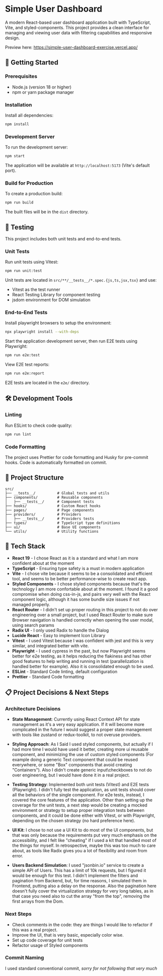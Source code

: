 # Simple User Dashboard

A modern React-based user dashboard application built with TypeScript, Vite, and styled-components. This project provides a clean interface for managing and viewing user data with filtering capabilities and responsive design.

Preview here: https://simple-user-dashboard-exercise.vercel.app/

## 🚀 Getting Started

### Prerequisites

- Node.js (version 18 or higher)
- npm or yarn package manager

### Installation

Install all dependencies:

```bash
npm install
```

### Development Server

To run the development server:

```bash
npm start
```

The application will be available at `http://localhost:5173` (Vite's default port).

### Build for Production

To create a production build:

```bash
npm run build
```

The built files will be in the `dist` directory.

## 🧪 Testing

This project includes both unit tests and end-to-end tests.

### Unit Tests

Run unit tests using Vitest:

```bash
npm run unit:test
```

Unit tests are located in `src/**/__tests__/*.spec.{js,ts,jsx,tsx}` and use:

- Vitest as the test runner
- React Testing Library for component testing
- jsdom environment for DOM simulation

### End-to-End Tests

Install playwright browsers to setup the environment:

```bash
npx playwright install --with-deps
```

Start the application development server, then run E2E tests using Playwright:

```bash
npm run e2e:test
```

View E2E test reports:

```bash
npm run e2e:report
```

E2E tests are located in the `e2e/` directory.

## 🛠️ Development Tools

### Linting

Run ESLint to check code quality:

```bash
npm run lint
```

### Code Formatting

The project uses Prettier for code formatting and Husky for pre-commit hooks. Code is automatically formatted on commit.

## 📁 Project Structure

```
src/
├── __tests__/          # Global tests and utils
├── components/         # Reusable components
│   ├── __tests__/      # Component tests
├── hooks/              # Custom React hooks
├── pages/              # Page components
├── providers/          # Providers
│   ├── __tests__/      # Providers tests
├── types/              # TypeScript type definitions
├── ui/                 # Base UI components
└── utils/              # Utility functions
```

## 🎨 Tech Stack

- **React 19** - I chose React as it is a standard and what I am more confident about at the moment
- **TypeScript** - Ensuring type safety is a must in modern application
- **Vite** - I chose vite because it seems to be a consolidated and efficient tool, and seems to be better performance-wise to create react app.
- **Styled Components** - I chose styled components because that's the technology I am more confortable about at the moment. I found it a good compromise when doing css-in-js, and pairs very well with the React component logic, although it has some bundle size issues if not managed properly.
- **React Router** - I didn't set up proper routing in this project to not do over engineering over a small project, but I used React Router to make sure Browser navigation is handled correctly when opening the user modal, using search params
- **Radix UI** - I only used Radix to handle the Dialog
- **Lucide React** - Easy to implement Icon Library
- **Vitest** - I used Vitest because I was confident with jest and this is very similar, and integrated better with vite.
- **Playwright** - I used cypress in the past, but now Playwright seems better for e2e testing, as it helps reducing the flakiness and has other good features to help writing and running in test (parallelization is handled better for example). Also it is consolidated enough to be used.
- **ESLint** - Standard Code linting, default configuration
- **Prettier** - Standard Code formatting

## 📋 Project Decisions & Next Steps

### Architecture Decisions

- **State Management**: Currently using React Context API for state management as it's a very easy application. If it will become more complicated in the future I would suggest a proper state management with tools like zustand or redux-toolkit, to not overuse providers.

- **Styling Approach**: As I Said I used styled components, but actually if I had more time I would have used it better, creating more ui reusable component, and minimizing the use of custom styled components (For example doing a generic Text component that could be reused everywhere, or some "Box" components that avoid creating "Containers"). Also I didn't create generic input\checkboxes to not do over engineering, but I would have done it in a real project.

- **Testing Strategy**: Implemented both unit tests (Vitest) and E2E tests (Playwright). I didn't fully test the application, as unit tests should cover all the behaviors of the single component. For e2e tests, instead, I covered the core features of the application. Other than setting up the coverage for the unit tests, a next step would be creating a mocked environment or strategy to setup proper integration tests between components, and it could be done either with Vitest, or with Playwright, depending on the chosen strategy (no hard preference here).

- **UI Kit**: I chose to not use a UI Kit to do most of the UI components, but that was only because the requirements put very much emphasis on the accessibility, and I felt like "cheating" if I used a kit that handled most of the things for myself. In retrospective, maybe this was too much to care about, as tools like Radix gives you a lot of flexibility and room from error.

- **Users Backend Simulation**: I used "jsonbin.io" service to create a simple API of Users. This has a limit of 10k requests, but I figured it would be enough for this test. I didn't implement the filters and pagination from Backend, but, for time reasons, I simulated them in Frontend, putting also a delay on the response. Also the pagination here doesn't fully cover the virtualization strategy for very long tables, as in that case you need also to cut the array "from the top", removing the first arrays from the Dom.

### Next Steps

- Check comments in the code: they are things I would like to refactor if this was a real project.
- Improve the UI, that is very basic, especially color wise.
- Set up code coverage for unit tests
- Refactor usage of Styled components

### Commit Naming

I used standard conventional commit, _sorry for not following that very much_
